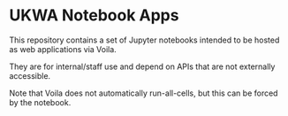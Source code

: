 UKWA Notebook Apps
==================

This repository contains a set of Jupyter notebooks intended to be hosted as web applications via Voila.

They are for internal/staff use and depend on APIs that are not externally accessible.

Note that Voila does not automatically run-all-cells, but this can be forced by the notebook.
